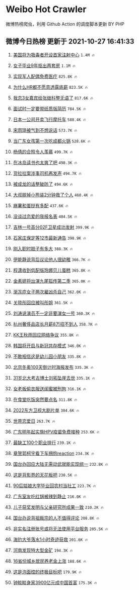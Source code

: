 # Weibo Hot Crawler 



微博热榜爬虫，利用 Github Action 的调度脚本更新 BY PHP 


## 微博今日热榜 更新于 2021-10-27 16:41:33 
1. [美国将为吸毒者开设首家注射中心](https://s.weibo.com/weibo?q=%23%E7%BE%8E%E5%9B%BD%E5%B0%86%E4%B8%BA%E5%90%B8%E6%AF%92%E8%80%85%E5%BC%80%E8%AE%BE%E9%A6%96%E5%AE%B6%E6%B3%A8%E5%B0%84%E4%B8%AD%E5%BF%83%23&Refer=top) `1.4M 🔥` 

1. [女子毕业9年抠出两套房](https://s.weibo.com/weibo?q=%23%E5%A5%B3%E5%AD%90%E6%AF%95%E4%B8%9A9%E5%B9%B4%E6%8A%A0%E5%87%BA%E4%B8%A4%E5%A5%97%E6%88%BF%23&Refer=top) `1.1M 🔥` 

1. [实现军人配偶免费医疗](https://s.weibo.com/weibo?q=%23%E5%AE%9E%E7%8E%B0%E5%86%9B%E4%BA%BA%E9%85%8D%E5%81%B6%E5%85%8D%E8%B4%B9%E5%8C%BB%E7%96%97%23&Refer=top) `825.8K 🔥` 

1. [为什么HR都不愿意透露底薪](https://s.weibo.com/weibo?q=%23%E4%B8%BA%E4%BB%80%E4%B9%88HR%E9%83%BD%E4%B8%8D%E6%84%BF%E6%84%8F%E9%80%8F%E9%9C%B2%E5%BA%95%E8%96%AA%23&Refer=top) `823.5K 🔥` 

1. [我恋3女嘉宾给张继科整无语了](https://s.weibo.com/weibo?q=%23%E6%88%91%E6%81%8B3%E5%A5%B3%E5%98%89%E5%AE%BE%E7%BB%99%E5%BC%A0%E7%BB%A7%E7%A7%91%E6%95%B4%E6%97%A0%E8%AF%AD%E4%BA%86%23&Refer=top) `817.6K 🔥` 

1. [面试时一定要带纸质版简历](https://s.weibo.com/weibo?q=%23%E9%9D%A2%E8%AF%95%E6%97%B6%E4%B8%80%E5%AE%9A%E8%A6%81%E5%B8%A6%E7%BA%B8%E8%B4%A8%E7%89%88%E7%AE%80%E5%8E%86%23&Refer=top) `784.5K 🔥` 

1. [日本一公司开卖飞行摩托车](https://s.weibo.com/weibo?q=%23%E6%97%A5%E6%9C%AC%E4%B8%80%E5%85%AC%E5%8F%B8%E5%BC%80%E5%8D%96%E9%A3%9E%E8%A1%8C%E6%91%A9%E6%89%98%E8%BD%A6%23&Refer=top) `588.4K 🔥` 

1. [宋雨琦被气到不想说话](https://s.weibo.com/weibo?q=%23%E5%AE%8B%E9%9B%A8%E7%90%A6%E8%A2%AB%E6%B0%94%E5%88%B0%E4%B8%8D%E6%83%B3%E8%AF%B4%E8%AF%9D%23&Refer=top) `573.7K 🔥` 

1. [当广东女孩第一次吃成都火锅](https://s.weibo.com/weibo?q=%23%E5%BD%93%E5%B9%BF%E4%B8%9C%E5%A5%B3%E5%AD%A9%E7%AC%AC%E4%B8%80%E6%AC%A1%E5%90%83%E6%88%90%E9%83%BD%E7%81%AB%E9%94%85%23&Refer=top) `528.6K 🔥` 

1. [杨倩的合照令人羡慕](https://s.weibo.com/weibo?q=%23%E6%9D%A8%E5%80%A9%E7%9A%84%E5%90%88%E7%85%A7%E4%BB%A4%E4%BA%BA%E7%BE%A1%E6%85%95%23&Refer=top) `499.7K 🔥` 

1. [在冰岛读书也太爽了吧](https://s.weibo.com/weibo?q=%23%E5%9C%A8%E5%86%B0%E5%B2%9B%E8%AF%BB%E4%B9%A6%E4%B9%9F%E5%A4%AA%E7%88%BD%E4%BA%86%E5%90%A7%23&Refer=top) `498.3K 🔥` 

1. [货拉拉案涉事司机再发声](https://s.weibo.com/weibo?q=%23%E8%B4%A7%E6%8B%89%E6%8B%89%E6%A1%88%E6%B6%89%E4%BA%8B%E5%8F%B8%E6%9C%BA%E5%86%8D%E5%8F%91%E5%A3%B0%23&Refer=top) `494.7K 🔥` 

1. [被成龙的话整破防了](https://s.weibo.com/weibo?q=%23%E8%A2%AB%E6%88%90%E9%BE%99%E7%9A%84%E8%AF%9D%E6%95%B4%E7%A0%B4%E9%98%B2%E4%BA%86%23&Refer=top) `494.6K 🔥` 

1. [大叔脱掉小熊装2分钟救了个人](https://s.weibo.com/weibo?q=%23%E5%A4%A7%E5%8F%94%E8%84%B1%E6%8E%89%E5%B0%8F%E7%86%8A%E8%A3%852%E5%88%86%E9%92%9F%E6%95%91%E4%BA%86%E4%B8%AA%E4%BA%BA%23&Refer=top) `460.4K 🔥` 

1. [麻薯和蛋挞有多配](https://s.weibo.com/weibo?q=%23%E9%BA%BB%E8%96%AF%E5%92%8C%E8%9B%8B%E6%8C%9E%E6%9C%89%E5%A4%9A%E9%85%8D%23&Refer=top) `437.6K 🔥` 

1. [没谈过恋爱的我报名表](https://s.weibo.com/weibo?q=%23%E6%B2%A1%E8%B0%88%E8%BF%87%E6%81%8B%E7%88%B1%E7%9A%84%E6%88%91%E6%8A%A5%E5%90%8D%E8%A1%A8%23&Refer=top) `404.5K 🔥` 

1. [吉林一号高分02F卫星成功发射](https://s.weibo.com/weibo?q=%23%E5%90%89%E6%9E%97%E4%B8%80%E5%8F%B7%E9%AB%98%E5%88%8602F%E5%8D%AB%E6%98%9F%E6%88%90%E5%8A%9F%E5%8F%91%E5%B0%84%23&Refer=top) `399.9K 🔥` 

1. [石家庄保定等12市最新通告](https://s.weibo.com/weibo?q=%23%E7%9F%B3%E5%AE%B6%E5%BA%84%E4%BF%9D%E5%AE%9A%E7%AD%8912%E5%B8%82%E6%9C%80%E6%96%B0%E9%80%9A%E5%91%8A%23&Refer=top) `398.9K 🔥` 

1. [刚入职时胆子有多大](https://s.weibo.com/weibo?q=%23%E5%88%9A%E5%85%A5%E8%81%8C%E6%97%B6%E8%83%86%E5%AD%90%E6%9C%89%E5%A4%9A%E5%A4%A7%23&Refer=top) `388.3K 🔥` 

1. [伊能静说背后议论他人很幼稚](https://s.weibo.com/weibo?q=%23%E4%BC%8A%E8%83%BD%E9%9D%99%E8%AF%B4%E8%83%8C%E5%90%8E%E8%AE%AE%E8%AE%BA%E4%BB%96%E4%BA%BA%E5%BE%88%E5%B9%BC%E7%A8%9A%23&Refer=top) `366.7K 🔥` 

1. [程潇收到低配版玲娜贝儿蛋糕](https://s.weibo.com/weibo?q=%23%E7%A8%8B%E6%BD%87%E6%94%B6%E5%88%B0%E4%BD%8E%E9%85%8D%E7%89%88%E7%8E%B2%E5%A8%9C%E8%B4%9D%E5%84%BF%E8%9B%8B%E7%B3%95%23&Refer=top) `365.8K 🔥` 

1. [金素妍将出演九尾狐传第二季](https://s.weibo.com/weibo?q=%23%E9%87%91%E7%B4%A0%E5%A6%8D%E5%B0%86%E5%87%BA%E6%BC%94%E4%B9%9D%E5%B0%BE%E7%8B%90%E4%BC%A0%E7%AC%AC%E4%BA%8C%E5%AD%A3%23&Refer=top) `365.0K 🔥` 

1. [渐冻症女子两次雇凶杀自己](https://s.weibo.com/weibo?q=%23%E6%B8%90%E5%86%BB%E7%97%87%E5%A5%B3%E5%AD%90%E4%B8%A4%E6%AC%A1%E9%9B%87%E5%87%B6%E6%9D%80%E8%87%AA%E5%B7%B1%23&Refer=top) `362.0K 🔥` 

1. [关晓彤回应被叫彤姐](https://s.weibo.com/weibo?q=%23%E5%85%B3%E6%99%93%E5%BD%A4%E5%9B%9E%E5%BA%94%E8%A2%AB%E5%8F%AB%E5%BD%A4%E5%A7%90%23&Refer=top) `361.5K 🔥` 

1. [刘涛说演员不一定非要演女一号](https://s.weibo.com/weibo?q=%23%E5%88%98%E6%B6%9B%E8%AF%B4%E6%BC%94%E5%91%98%E4%B8%8D%E4%B8%80%E5%AE%9A%E9%9D%9E%E8%A6%81%E6%BC%94%E5%A5%B3%E4%B8%80%E5%8F%B7%23&Refer=top) `360.3K 🔥` 

1. [杭州奢侈品店长月薪8万招不到人](https://s.weibo.com/weibo?q=%23%E6%9D%AD%E5%B7%9E%E5%A5%A2%E4%BE%88%E5%93%81%E5%BA%97%E9%95%BF%E6%9C%88%E8%96%AA8%E4%B8%87%E6%8B%9B%E4%B8%8D%E5%88%B0%E4%BA%BA%23&Refer=top) `358.7K 🔥` 

1. [KK王秋雨回应网络争议](https://s.weibo.com/weibo?q=%23KK%E7%8E%8B%E7%A7%8B%E9%9B%A8%E5%9B%9E%E5%BA%94%E7%BD%91%E7%BB%9C%E4%BA%89%E8%AE%AE%23&Refer=top) `355.8K 🔥` 

1. [韩国将开启与新冠共存模式](https://s.weibo.com/weibo?q=%23%E9%9F%A9%E5%9B%BD%E5%B0%86%E5%BC%80%E5%90%AF%E4%B8%8E%E6%96%B0%E5%86%A0%E5%85%B1%E5%AD%98%E6%A8%A1%E5%BC%8F%23&Refer=top) `346.0K 🔥` 

1. [不敢相信这是幼儿园小朋友](https://s.weibo.com/weibo?q=%E4%B8%8D%E6%95%A2%E7%9B%B8%E4%BF%A1%E8%BF%99%E6%98%AF%E5%B9%BC%E5%84%BF%E5%9B%AD%E5%B0%8F%E6%9C%8B%E5%8F%8B&Refer=top) `335.8K 🔥` 

1. [北京冬奥100天倒计时海报发布](https://s.weibo.com/weibo?q=%23%E5%8C%97%E4%BA%AC%E5%86%AC%E5%A5%A5100%E5%A4%A9%E5%80%92%E8%AE%A1%E6%97%B6%E6%B5%B7%E6%8A%A5%E5%8F%91%E5%B8%83%23&Refer=top) `335.3K 🔥` 

1. [31岁北大考古博士刘拓坠崖去世](https://s.weibo.com/weibo?q=%2331%E5%B2%81%E5%8C%97%E5%A4%A7%E8%80%83%E5%8F%A4%E5%8D%9A%E5%A3%AB%E5%88%98%E6%8B%93%E5%9D%A0%E5%B4%96%E5%8E%BB%E4%B8%96%23&Refer=top) `335.1K 🔥` 

1. [女老板偷衣服送闺蜜被刑拘](https://s.weibo.com/weibo?q=%23%E5%A5%B3%E8%80%81%E6%9D%BF%E5%81%B7%E8%A1%A3%E6%9C%8D%E9%80%81%E9%97%BA%E8%9C%9C%E8%A2%AB%E5%88%91%E6%8B%98%23&Refer=top) `316.1K 🔥` 

1. [在食堂吃饭突然要点名](https://s.weibo.com/weibo?q=%23%E5%9C%A8%E9%A3%9F%E5%A0%82%E5%90%83%E9%A5%AD%E7%AA%81%E7%84%B6%E8%A6%81%E7%82%B9%E5%90%8D%23&Refer=top) `311.8K 🔥` 

1. [2022东方卫视大剧片单](https://s.weibo.com/weibo?q=%232022%E4%B8%9C%E6%96%B9%E5%8D%AB%E8%A7%86%E5%A4%A7%E5%89%A7%E7%89%87%E5%8D%95%23&Refer=top) `304.6K 🔥` 

1. [世界恋爱日](https://s.weibo.com/weibo?q=%E4%B8%96%E7%95%8C%E6%81%8B%E7%88%B1%E6%97%A5&Refer=top) `263.7K 🔥` 

1. [广东明年起实施HPV疫苗免费接种](https://s.weibo.com/weibo?q=%23%E5%B9%BF%E4%B8%9C%E6%98%8E%E5%B9%B4%E8%B5%B7%E5%AE%9E%E6%96%BDHPV%E7%96%AB%E8%8B%97%E5%85%8D%E8%B4%B9%E6%8E%A5%E7%A7%8D%23&Refer=top) `253.6K 🔥` 

1. [最缺工100个职业排行](https://s.weibo.com/weibo?q=%23%E6%9C%80%E7%BC%BA%E5%B7%A5100%E4%B8%AA%E8%81%8C%E4%B8%9A%E6%8E%92%E8%A1%8C%23&Refer=top) `239.1K 🔥` 

1. [章贺郭柯宇看下车拥抱reaction](https://s.weibo.com/weibo?q=%23%E7%AB%A0%E8%B4%BA%E9%83%AD%E6%9F%AF%E5%AE%87%E7%9C%8B%E4%B8%8B%E8%BD%A6%E6%8B%A5%E6%8A%B1reaction%23&Refer=top) `234.3K 🔥` 

1. [国台办回应大陆无需动武就能实现统一](https://s.weibo.com/weibo?q=%23%E5%9B%BD%E5%8F%B0%E5%8A%9E%E5%9B%9E%E5%BA%94%E5%A4%A7%E9%99%86%E6%97%A0%E9%9C%80%E5%8A%A8%E6%AD%A6%E5%B0%B1%E8%83%BD%E5%AE%9E%E7%8E%B0%E7%BB%9F%E4%B8%80%23&Refer=top) `232.8K 🔥` 

1. [这是背影界的天花板吧](https://s.weibo.com/weibo?q=%23%E8%BF%99%E6%98%AF%E8%83%8C%E5%BD%B1%E7%95%8C%E7%9A%84%E5%A4%A9%E8%8A%B1%E6%9D%BF%E5%90%A7%23&Refer=top) `230.5K 🔥` 

1. [90后姑娘大学毕业回农村当社工](https://s.weibo.com/weibo?q=%2390%E5%90%8E%E5%A7%91%E5%A8%98%E5%A4%A7%E5%AD%A6%E6%AF%95%E4%B8%9A%E5%9B%9E%E5%86%9C%E6%9D%91%E5%BD%93%E7%A4%BE%E5%B7%A5%23&Refer=top) `223.7K 🔥` 

1. [广东室友吃红锅被辣到静止](https://s.weibo.com/weibo?q=%23%E5%B9%BF%E4%B8%9C%E5%AE%A4%E5%8F%8B%E5%90%83%E7%BA%A2%E9%94%85%E8%A2%AB%E8%BE%A3%E5%88%B0%E9%9D%99%E6%AD%A2%23&Refer=top) `216.0K 🔥` 

1. [儿子获奖发明与父亲研究所成果一致](https://s.weibo.com/weibo?q=%23%E5%84%BF%E5%AD%90%E8%8E%B7%E5%A5%96%E5%8F%91%E6%98%8E%E4%B8%8E%E7%88%B6%E4%BA%B2%E7%A0%94%E7%A9%B6%E6%89%80%E6%88%90%E6%9E%9C%E4%B8%80%E8%87%B4%23&Refer=top) `210.2K 🔥` 

1. [国台办说背祖叛宗的人不值得评论](https://s.weibo.com/weibo?q=%23%E5%9B%BD%E5%8F%B0%E5%8A%9E%E8%AF%B4%E8%83%8C%E7%A5%96%E5%8F%9B%E5%AE%97%E7%9A%84%E4%BA%BA%E4%B8%8D%E5%80%BC%E5%BE%97%E8%AF%84%E8%AE%BA%23&Refer=top) `208.8K 🔥` 

1. [非实名注册账号或将无法使用平台服务](https://s.weibo.com/weibo?q=%23%E9%9D%9E%E5%AE%9E%E5%90%8D%E6%B3%A8%E5%86%8C%E8%B4%A6%E5%8F%B7%E6%88%96%E5%B0%86%E6%97%A0%E6%B3%95%E4%BD%BF%E7%94%A8%E5%B9%B3%E5%8F%B0%E6%9C%8D%E5%8A%A1%23&Refer=top) `205.5K 🔥` 

1. [海钓大爷落水1小时奇迹获救](https://s.weibo.com/weibo?q=%23%E6%B5%B7%E9%92%93%E5%A4%A7%E7%88%B7%E8%90%BD%E6%B0%B41%E5%B0%8F%E6%97%B6%E5%A5%87%E8%BF%B9%E8%8E%B7%E6%95%91%23&Refer=top) `201.6K 🔥` 

1. [河南发现特大型金矿](https://s.weibo.com/weibo?q=%23%E6%B2%B3%E5%8D%97%E5%8F%91%E7%8E%B0%E7%89%B9%E5%A4%A7%E5%9E%8B%E9%87%91%E7%9F%BF%23&Refer=top) `194.3K 🔥` 

1. [16省份城乡居民养老金上涨](https://s.weibo.com/weibo?q=%2316%E7%9C%81%E4%BB%BD%E5%9F%8E%E4%B9%A1%E5%B1%85%E6%B0%91%E5%85%BB%E8%80%81%E9%87%91%E4%B8%8A%E6%B6%A8%23&Refer=top) `188.6K 🔥` 

1. [这是泡面控的终极目标吧](https://s.weibo.com/weibo?q=%23%E8%BF%99%E6%98%AF%E6%B3%A1%E9%9D%A2%E6%8E%A7%E7%9A%84%E7%BB%88%E6%9E%81%E7%9B%AE%E6%A0%87%E5%90%A7%23&Refer=top) `179.9K 🔥` 

1. [钟睒睒身家3900亿元成中国首富](https://s.weibo.com/weibo?q=%23%E9%92%9F%E7%9D%92%E7%9D%92%E8%BA%AB%E5%AE%B63900%E4%BA%BF%E5%85%83%E6%88%90%E4%B8%AD%E5%9B%BD%E9%A6%96%E5%AF%8C%23&Refer=top) `175.3K 🔥` 

